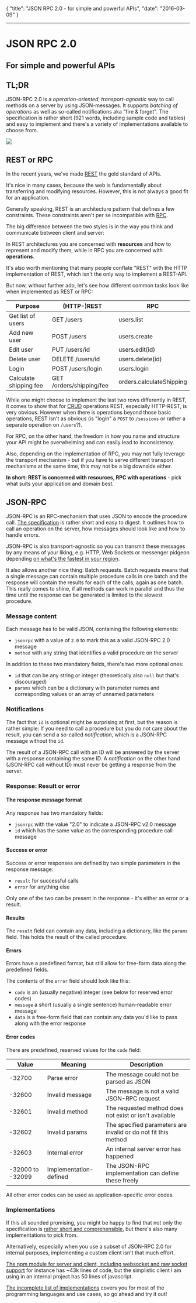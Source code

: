 {
  "title": "JSON RPC 2.0 - for simple and powerful APIs",
  "date": "2016-03-09"
}

---

# JSON RPC 2.0
## For simple and powerful APIs

## TL;DR

JSON-RPC 2.0 is a *operation-oriented*, *transport-agnostic* way to call methods on a server by using JSON-messages.
It supports *batching of operations* as well as so-called notifications aka "fire &amp; forget".
The specification is rather short (921 words, including sample code and tables) and easy to implement and there's a variety of implementations available to choose from.

![](/images/post-images/json_rpc_omit.gif)

## REST or RPC

In the recent years, we've made [REST](https://en.wikipedia.org/wiki/Representational_state_transfer) the gold standard of APIs.

It's nice in many cases, because the web is fundamentally about transferring and modifying resources. However, this is not always a good fit for an application.

Generally speaking, REST is an architecture pattern that defines a few constraints. These constraints aren't per se incompatible with [RPC](https://en.wikipedia.org/wiki/Remote_procedure_call).

The big difference between the two styles is in the way you think and communicate between client and server:

In REST architectures you are concerned with **resources** and how to represent and modify them, while in RPC you are concerned with **operations**.

It's also worth mentioning that many people conflate "REST" with the HTTP implementation of REST, which isn't the only way to implement a REST-API.

But now, without further ado, let's see how different common tasks look like when implemented as REST or RPC:

| Purpose | (HTTP-)REST | RPC |
| ------- | ----------- | --- |
| Get list of users | GET /users | users.list |
| Add new user | POST /users | users.create |
| Edit user | PUT /users/id | users.edit(id) |
| Delete user | DELETE /users/id | users.delete(id) |
| Login | POST /users/login | users.login |
| Calculate shipping fee | GET /orders/shipping/fee | orders.calculateShipping |

While one might choose to implement the last two rows differently in REST, it comes to show that for [CRUD](https://en.wikipedia.org/wiki/Create,_read,_update_and_delete) operations REST, especially HTTP-REST, is very obvious.
However when there is operations beyond those basic operations, REST isn't as obvious (is "login" a `POST` to `/sessions` or rather a separate operation on `/users`?).

For RPC, on the other hand, the freedom in how you name and structure your API might be overwhelming and can easily lead to inconsistency.

Also, depending on the implementation of RPC, you may not fully leverage the transport mechanism - but if you have to serve different transport mechanisms at the same time, this may not be a big downside either.

**In short: REST is concerned with resources, RPC with operations** - pick what suits your application and domain best.

## JSON-RPC

JSON-RPC is an RPC-mechanism that uses JSON to encode the procedure call.
[The specification](http://www.jsonrpc.org/specification) is rather short and easy to digest.
It outlines how to call an operation on the server, how messages should look like and how to handle errors.

JSON-RPC is also transport-agnostic so you can transmit these messages by any means of your liking, e.g. HTTP, Web Sockets or messenger pidgeon depending [on what's the fastest in your region](http://news.bbc.co.uk/2/hi/africa/8248056.stm).

It also allows another nice thing: Batch requests.
Batch requests means that a single message can contain multiple procedure calls in one batch and the response will contain the results for each of the calls, again as one batch. This really comes to shine, if all methods can work in parallel and thus the time until the response can be generated is limited to the slowest procedure.

### Message content

Each message has to be valid JSON, containing the following elements:

* `jsonrpc` with a value of `2.0` to mark this as a valid JSON-RPC 2.0 message
* `method` with any string that identifies a valid procedure on the server

In addition to these two mandatory fields, there's two more optional ones:

* `id` that can be any string or integer (theoretically also `null` but that's discouraged)
* `params` which can be a dictionary with parameter names and corresponding values or an array of unnamed parameters

### Notifications

The fact that `id` is optional might be surprising at first, but the reason is rather simple:
If you need to call a procedure but you do not care about the result, you can send a so-called *notification*, which is a JSON-RPC message without the `id`.

The result of a JSON-RPC call with an ID will be answered by the server with a response containing the same ID.
A *notification* on the other hand (JSON-RPC call without ID) must never be getting a response from the server.

### Response: Result or error

#### The response message format

Any response has two mandatory fields:

* `jsonrpc` with the value "2.0" to indicate a JSON-RPC v2.0 message
* `id` which has the same value as the corresponding procedure call message

#### Success or error

Success or error responses are defined by two simple parameters in the response message:

* `result` for successful calls
* `error` for anything else

Only one of the two can be present in the response - it's either an error or a result.

#### Results

The `result` field can contain any data, including a dictionary, like the `params` field. This holds the result of the called procedure.

#### Errors

Errors have a predefined format, but still allow for free-form data along the predefined fields.

The contents of the `error` field should look like this:

* `code` is an (usually negative) integer (see below for reserved error codes)
* `message` a short (usually a single sentence) human-readable error message
* `data` is a free-form field that can contain any data you'd like to pass along with the error response

#### Error codes

There are predefined, reserved values for the `code` field:

| Value | Meaning | Description |
| ----- | ------- | ----------- |
| -32700 | Parse error | The message could not be parsed as JSON |
| -32600 | Invalid message | The message is not a valid JSON-RPC request |
| -32601 | Invalid method | The requested method does not exist or isn't available |
| -32602 | Invalid params | The specified parameters are invalid or do not fit this method |
| -32603 | Internal error | An internal server error has happened |
| -32000 to -32099 | Implementation-defined | The JSON-RPC implementation can define these freely |

All other error codes can be used as application-specific error codes.

### Implementations

If this all sounded promising, you might be happy to find that not only the specification is [rather short and comprehensible](http://www.jsonrpc.org/specification), but there's also many implementations to pick from.

Alternatively, especially when you use a subset of JSON-RPC 2.0 for internal purposes, implementing a custom client isn't that much effort.

[The npm module for server and client, including websocket and raw socket support](https://www.npmjs.com/package/json-rpc2) for instance has ~43k lines of code, but the simplistic client I am using in an internal project has 50 lines of javascript.

[The incomplete list of implementations](https://en.wikipedia.org/wiki/JSON-RPC#Implementations) covers you for most of the programming languages and use cases, so go ahead and try it out!

